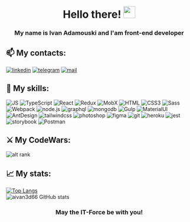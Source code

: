 <h1 align="center">Hello there! 
<img src="https://github.com/blackcater/blackcater/raw/main/images/Hi.gif" height="32"/></h1>
<h3 align="center">My name is Ivan Adamouski and I'am front-end developer</h3>

## 📫 My contacts: ###
[<img alt="linkedin" src="https://img.shields.io/badge/LinkedIn-1572B6?style=for-the-badge&logo=linkedin&logoColor=white" />](https://www.linkedin.com/in/ivan-adamouski-55a421227/)
[<img src="https://img.shields.io/badge/Telegram-1572B6?style=for-the-badge&logo=telegram&logoColor=white" alt='telegram'/>](https://t.me/aivan3d66)
[<img src='https://img.shields.io/badge/Gmail-1572B6?style=for-the-badge&logo=gmail&logoColor=white' alt='mail'/>](mailto:aivan3d66@gmail.com)

## 🦾 My skills:  
<div align="left">
<img alt="JS" src="https://img.shields.io/badge/JavaScript-1572B6?style=for-the-badge&logo=javascript&logoColor=white">
<img alt="TypeScript" src="https://img.shields.io/badge/TypeScript-1572B6?style=for-the-badge&logo=typescript&logoColor=white">
<img alt="React" src="https://img.shields.io/badge/react-1572B6.svg?style=for-the-badge&logo=react&logoColor=white">
<img alt="Redux" src="https://img.shields.io/badge/Redux-1572B6?style=for-the-badge&logo=redux&logoColor=white">
<img alt="MobX" src="https://img.shields.io/badge/MobX-1572B6?style=for-the-badge&logo=MobX&logoColor=white">
<img src="https://img.shields.io/badge/HTML5-1572B6?style=for-the-badge&logo=html5&logoColor=white" alt="HTML">
<img alt="CSS3" src="https://img.shields.io/badge/CSS3-1572B6?style=for-the-badge&logo=css3&logoColor=white">
<img alt="Sass" src="https://img.shields.io/badge/Sass-1572B6?style=for-the-badge&logo=Sass&logoColor=white">
<img alt="Webpack" src="https://img.shields.io/badge/Webpack-1572B6?style=for-the-badge&logo=Webpack&logoColor=white">
<img alt="node.js" src="https://img.shields.io/badge/node.js-1572B6?style=for-the-badge&logo=node.js&logoColor=white">
<img alt="graphql" src="https://img.shields.io/badge/graphql-1572B6?style=for-the-badge&logo=graphql&logoColor=white">
<img alt="mongodb" src="https://img.shields.io/badge/mongodb-1572B6?style=for-the-badge&logo=mongodb&logoColor=white">
<img alt="Gulp" src="https://img.shields.io/badge/Gulp-1572B6?style=for-the-badge&logo=Gulp&logoColor=white">
<img alt="MaterialUI" src="https://img.shields.io/badge/MUI-1572B6.svg?style=for-the-badge&logo=mui&logoColor=white">
<img alt="AntDesign" src="https://img.shields.io/badge/AntDesign-1572B6.svg?style=for-the-badge&logo=AntDesign&logoColor=white">
<img alt="tailwindcss" src="https://img.shields.io/badge/tailwindcss-1572B6.svg?style=for-the-badge&logo=tailwindcss&logoColor=white">
<img alt="photoshop" src="https://img.shields.io/badge/adobephotoshop-1572B6.svg?style=for-the-badge&logo=adobephotoshop&logoColor=white">
<img alt="figma" src="https://img.shields.io/badge/figma-1572B6.svg?style=for-the-badge&logo=figma&logoColor=white">
<img alt="git" src="https://img.shields.io/badge/git-1572B6.svg?style=for-the-badge&logo=git&logoColor=white">
<img alt="heroku" src="https://img.shields.io/badge/heroku-1572B6.svg?style=for-the-badge&logo=heroku&logoColor=white">
<img alt="jest" src="https://img.shields.io/badge/jest-1572B6?style=for-the-badge&logo=jest&logoColor=white"/>
<img alt="storybook" src="https://img.shields.io/badge/-Storybook-1572B6?style=for-the-badge&logo=storybook&logoColor=white"/>
<img alt="Postman" src="https://img.shields.io/badge/Postman-1572B6?style=for-the-badge&logo=postman&logoColor=white"/>
</div>

## ⚔️ My CodeWars: ##
![alt rank](https://www.codewars.com/users/aivan3d66/badges/large)


## 📈 My stats: ##

[![Top Langs](https://github-readme-stats.vercel.app/api/top-langs/?username=aivan3d66&layout=compact&theme=dracula)](https://github.com/aivan3d66/github-readme-stats)  
![aivan3d66 GitHub stats](https://github-readme-stats.vercel.app/api?username=aivan3d66&show_icons=true&theme=dracula)  


<h3 align="center">May the IT-Force be with you!</h3>


